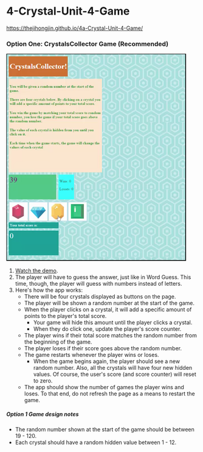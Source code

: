 # 4-Crystal-Unit-4-Game
https://thejihongjin.github.io/4a-Crystal-Unit-4-Game/

### Option One: CrystalsCollector Game (Recommended)

![Crystal Collector](./assets/images/1-CrystalCollector.jpg)
1. [Watch the demo](https://youtu.be/yNI0l2FMeCk).
2. The player will have to guess the answer, just like in Word Guess. This time, though, the player will guess with numbers instead of letters. 
3. Here's how the app works:
   * There will be four crystals displayed as buttons on the page.
   * The player will be shown a random number at the start of the game.
   * When the player clicks on a crystal, it will add a specific amount of points to the player's total score. 
     * Your game will hide this amount until the player clicks a crystal.
     * When they do click one, update the player's score counter.
   * The player wins if their total score matches the random number from the beginning of the game.
   * The player loses if their score goes above the random number.
   * The game restarts whenever the player wins or loses.
     * When the game begins again, the player should see a new random number. Also, all the crystals will have four new hidden values. Of course, the user's score (and score counter) will reset to zero.
   * The app should show the number of games the player wins and loses. To that end, do not refresh the page as a means to restart the game.

##### Option 1 Game design notes
* The random number shown at the start of the game should be between 19 - 120.
* Each crystal should have a random hidden value between 1 - 12.